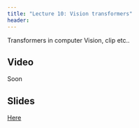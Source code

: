 ```yaml
---
title: "Lecture 10: Vision transformers"
header:
---
```


Transformers in computer Vision, clip etc..


## Video


Soon


## Slides

[Here](https://github.com/vistalab-technion/cs236781/blob/master/assets/236781_lec10.pptx)

